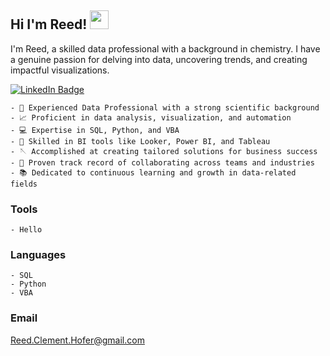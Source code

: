 ## Hi I'm Reed! <img src="https://media.giphy.com/media/hvRJCLFzcasrR4ia7z/giphy.gif" width="30px"/>

I'm Reed, a skilled data professional with a background in chemistry. I have a genuine passion for delving into data, uncovering trends, and creating impactful visualizations.

<div id="badges">
  <a href="https://www.linkedin.com/in/reed-hofer/">
    <img src="https://img.shields.io/badge/LinkedIn-blue?style=for-the-badge&logo=linkedin&logoColor=white" alt="LinkedIn Badge"/>
  </a>
</div>

    - 🧪 Experienced Data Professional with a strong scientific background
    - 📈 Proficient in data analysis, visualization, and automation
    - 💻 Expertise in SQL, Python, and VBA
    - 🧰 Skilled in BI tools like Looker, Power BI, and Tableau
    - 🪡 Accomplished at creating tailored solutions for business success
    - 👟 Proven track record of collaborating across teams and industries
    - 📚 Dedicated to continuous learning and growth in data-related fields

### Tools
    - Hello

### Languages
    - SQL
    - Python
    - VBA

### Email
Reed.Clement.Hofer@gmail.com
